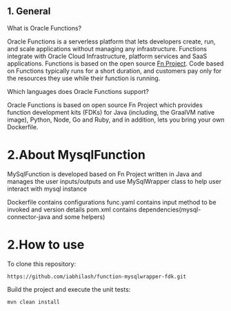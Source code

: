 ## 1. General

What is Oracle Functions?

Oracle Functions is a serverless platform that lets developers create, run, and scale
applications without managing any infrastructure. Functions integrate with Oracle Cloud
Infrastructure, platform services and SaaS applications. Functions is based on the open
source [Fn Project](https://fnproject.io/). Code based on Functions typically runs for a short duration, and
customers pay only for the resources they use while their function is running.

Which languages does Oracle Functions support?

Oracle Functions is based on open source Fn Project which provides function development
kits (FDKs) for Java (including, the GraalVM native image), Python, Node, Go and Ruby, and
in addition, lets you bring your own Dockerfile.

# 2.About MysqlFunction

MySqlFunction is developed based on Fn Project written in Java and manages the user inputs/outputs and use MySqlWrapper class to help user interact with mysql instance 

Dockerfile contains configurations
func.yaml contains input method to be invoked and version details
pom.xml contains dependencies(mysql-connector-java and some helpers)

# 2.How to use 

To clone this repository:
```
https://github.com/iabhilash/function-mysqlwrapper-fdk.git
```

Build the project and execute the unit tests:
```
mvn clean install
```


